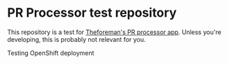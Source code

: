 # PR Processor test repository

This repository is a test for [Theforeman's PR processor app](https://github.com/theforeman/prprocessor/tree/app). Unless you're developing, this is probably not relevant for you.

Testing OpenShift deployment
